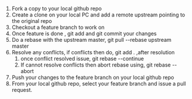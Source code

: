 1. Fork a copy to your local github repo
2. Create a clone on your local PC and add a remote upstream pointing to the original repo
3. Checkout a feature branch to work on
4. Once feature is done , git add and git commit your changes
5. Do a rebase with the upstream master, git pull --rebase upstream master
6. Resolve any conflicts, if conflicts then do, git add . ,after resolution
   1. once conflict resolved issue, git rebase --continue
   2. If cannot resolve conflicts then abort rebase using, git rebase --abort
7. Push your changes to the feature branch on your local github repo
8. From your local github repo, select your feature branch and issue a pull request. 
